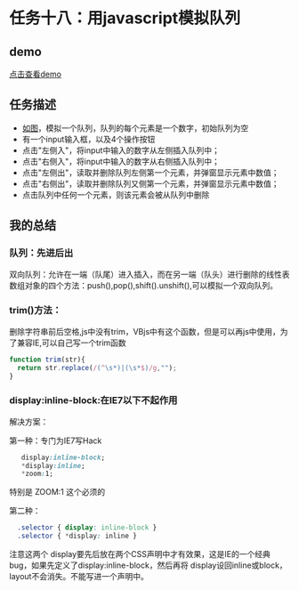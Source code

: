 # 任务十八：用javascript模拟队列
## demo
[点击查看demo](https://happymia.github.io/ife/task18/index.html)
## 任务描述

* [如图](http://7xrp04.com1.z0.glb.clouddn.com/task_2_18_1.jpg)，模拟一个队列，队列的每个元素是一个数字，初始队列为空
* 有一个input输入框，以及4个操作按钮
* 点击"左侧入"，将input中输入的数字从左侧插入队列中；
* 点击"右侧入"，将input中输入的数字从右侧插入队列中；
* 点击"左侧出"，读取并删除队列左侧第一个元素，并弹窗显示元素中数值；
* 点击"右侧出"，读取并删除队列又侧第一个元素，并弹窗显示元素中数值；
* 点击队列中任何一个元素，则该元素会被从队列中删除
## 我的总结
### 队列：先进后出<br>
双向队列：允许在一端（队尾）进入插入，而在另一端（队头）进行删除的线性表<br>
数组对象的四个方法：push(),pop(),shift().unshift(),可以模拟一个双向队列。<br>

### trim()方法：
删除字符串前后空格,js中没有trim，VBjs中有这个函数，但是可以再js中使用，为了兼容IE,可以自己写一个trim函数<br>
```javascript
function trim(str){
  return str.replace(/(^\s*)|(\s*$)/g,"");
}
```
### display:inline-block:在IE7以下不起作用
解决方案：<br>

第一种：专门为IE7写Hack<br>
```css
   display:inline-block;
   *display:inline;
   *zoom:1;
 ```

特别是 ZOOM:1 这个必须的<br>

第二种：<br>

```CSS
  .selector { display: inline-block }
  .selector { *display: inline }
```
注意这两个 display要先后放在两个CSS声明中才有效果，这是IE的一个经典bug，如果先定义了display:inline-block，然后再将 display设回inline或block，layout不会消失。不能写进一个声明中。
